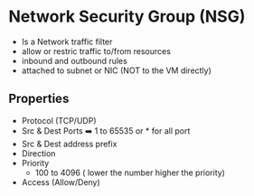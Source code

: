 # Network Security Group (NSG)

* Is a Network traffic filter
* allow or restric traffic to/from resources
* inbound and outbound rules
* attached to subnet or NIC (NOT to the VM directly)


## Properties
* Protocol (TCP/UDP)
* Src & Dest Ports ➡️ 1 to 65535 or * for all port
* Src & Dest address prefix
* Direction
* Priority
    * 100 to 4096 ( lower the number higher the priority)
* Access (Allow/Deny)

